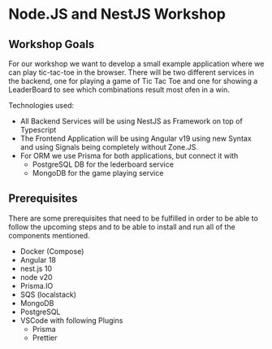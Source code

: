 # Node.JS and NestJS Workshop

## Workshop Goals
For our workshop we want to develop a small example application where we can play tic-tac-toe in the browser.
There will be two different services in the backend, one for playing a game of Tic Tac Toe and one for showing a LeaderBoard to see which combinations result most ofen in a win.

Technologies used:
* All Backend Services will be using NestJS as Framework on top of Typescript
* The Frontend Application will be using Angular v19 using new Syntax and using Signals being completely without Zone.JS.
* For ORM we use Prisma for both applications, but connect it with
    * PostgreSQL DB for the lederboard service
    * MongoDB for the game playing service

## Prerequisites
There are some prerequisites that need to be fulfilled in order to be able to follow the upcoming steps and to be able to install and run all of the components mentioned.

* Docker (Compose)
* Angular 18
* nest.js 10
* node v20
* Prisma.IO
* SQS (localstack)
* MongoDB
* PostgreSQL
* VSCode with following Plugins
    * Prisma
    * Prettier

